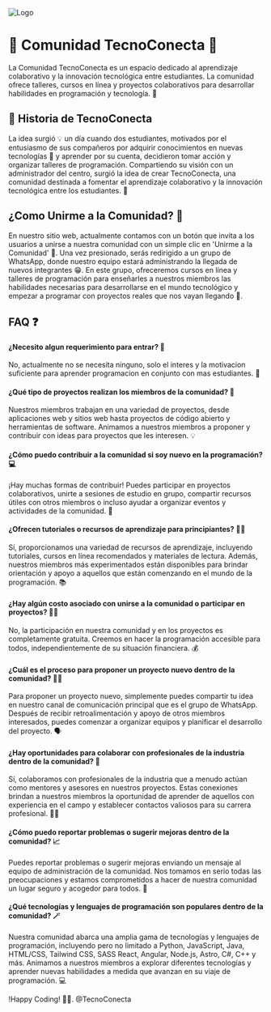 ![Logo](https://tecno-conecta-sitio-web-oficial.vercel.app/img/TecnoConecta_Logo_Original.webp)

# 💙 Comunidad TecnoConecta 💚

La Comunidad TecnoConecta es un espacio dedicado al aprendizaje colaborativo y la innovación tecnológica entre estudiantes. La comunidad ofrece talleres, cursos en línea y proyectos colaborativos para desarrollar habilidades en programación y tecnología. 🚀

## 🚀 Historia de TecnoConecta

La idea surgió 💡 un día cuando dos estudiantes, motivados por el entusiasmo de sus compañeros por adquirir conocimientos en nuevas tecnologías 💙 y aprender por su cuenta, decidieron tomar acción y organizar talleres de programación. Compartiendo su visión con un administrador del centro, surgió la idea de crear TecnoConecta, una comunidad destinada a fomentar el aprendizaje colaborativo y la innovación tecnológica entre los estudiantes. 🚀

## ¿Como Unirme a la Comunidad? 💙

En nuestro sitio web, actualmente contamos con un botón que invita a los usuarios a unirse a nuestra comunidad con un simple clic en 'Unirme a la Comunidad' 💚. Una vez presionado, serás redirigido a un grupo de WhatsApp, donde nuestro equipo estará administrando la llegada de nuevos integrantes 😁. En este grupo, ofreceremos cursos en línea y talleres de programación para enseñarles a nuestros miembros las habilidades necesarias para desarrollarse en el mundo tecnológico y empezar a programar con proyectos reales que nos vayan llegando 🚀.


## FAQ ❓

#### ¿Necesito algun requerimiento para entrar? 💙

No, actualmente no se necesita ninguno, solo el interes y la motivacion suficiente para aprender programacion en conjunto con mas estudiantes. 🚀

#### ¿Qué tipo de proyectos realizan los miembros de la comunidad? 🚀 

Nuestros miembros trabajan en una variedad de proyectos, desde aplicaciones web y sitios web hasta proyectos de código abierto y herramientas de software. Animamos a nuestros miembros a proponer y contribuir con ideas para proyectos que les interesen. 💡

#### ¿Cómo puedo contribuir a la comunidad si soy nuevo en la programación? 💻

¡Hay muchas formas de contribuir! Puedes participar en proyectos colaborativos, unirte a sesiones de estudio en grupo, compartir recursos útiles con otros miembros o incluso ayudar a organizar eventos y actividades de la comunidad. 🤝

#### ¿Ofrecen tutoriales o recursos de aprendizaje para principiantes? ✍🏻

Sí, proporcionamos una variedad de recursos de aprendizaje, incluyendo tutoriales, cursos en línea recomendados y materiales de lectura. Además, nuestros miembros más experimentados están disponibles para brindar orientación y apoyo a aquellos que están comenzando en el mundo de la programación. 📚

#### ¿Hay algún costo asociado con unirse a la comunidad o participar en proyectos? 🫰🏻

No, la participación en nuestra comunidad y en los proyectos es completamente gratuita. Creemos en hacer la programación accesible para todos, independientemente de su situación financiera. 💰

#### ¿Cuál es el proceso para proponer un proyecto nuevo dentro de la comunidad? 🚀📞

Para proponer un proyecto nuevo, simplemente puedes compartir tu idea en nuestro canal de comunicación principal que es el grupo de WhatsApp. Después de recibir retroalimentación y apoyo de otros miembros interesados, puedes comenzar a organizar equipos y planificar el desarrollo del proyecto. 🗣️

#### ¿Hay oportunidades para colaborar con profesionales de la industria dentro de la comunidad? 💚

Sí, colaboramos con profesionales de la industria que a menudo actúan como mentores y asesores en nuestros proyectos. Estas conexiones brindan a nuestros miembros la oportunidad de aprender de aquellos con experiencia en el campo y establecer contactos valiosos para su carrera profesional. 👨‍💼

#### ¿Cómo puedo reportar problemas o sugerir mejoras dentro de la comunidad? 📈

Puedes reportar problemas o sugerir mejoras enviando un mensaje al equipo de administración de la comunidad. Nos tomamos en serio todas las preocupaciones y estamos comprometidos a hacer de nuestra comunidad un lugar seguro y acogedor para todos. 📢

#### ¿Qué tecnologías y lenguajes de programación son populares dentro de la comunidad? 🪄

Nuestra comunidad abarca una amplia gama de tecnologías y lenguajes de programación, incluyendo pero no limitado a Python, JavaScript, Java, HTML/CSS, Tailwind CSS, SASS React, Angular, Node.js, Astro, C#, C++ y más. Animamos a nuestros miembros a explorar diferentes tecnologías y aprender nuevas habilidades a medida que avanzan en su viaje de programación. 💻

!Happy Coding! 💙🚀. @TecnoConecta

